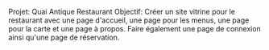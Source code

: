 Projet: Quai Antique Restaurant
Objectif: Créer un site vitrine pour le restaurant avec une page d'accueil, une page pour les menus,
une page pour la carte et une page à propos. Faire également une page de connexion ainsi
qu'une page de réservation.
